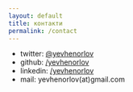```yaml
---
layout: default
title: контакти
permalink: /contact
---
```


<ul class="contact-list">
  <li>twitter: <a href="http://twitter.com/yevhenorlov">@yevhenorlov</a></li>
  <li>github: <a href="http://github.com/yevhenorlov">/yevhenorlov</a></li>
  <li>linkedin: <a href="http://linkedin.com/in/yevhenorlov">/yevhenorlov</a></li>
  <li>mail: yevhenorlov(at)gmail.com</li>
</ul>
